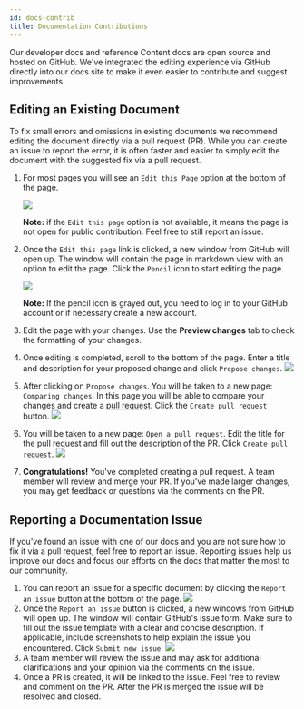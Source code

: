 ```yaml
---
id: docs-contrib
title: Documentation Contributions
---
```


Our developer docs and reference Content docs are open source and hosted on GitHub. We've integrated the editing experience via GitHub directly into our docs site to make it even easier to contribute and suggest improvements.

## Editing an Existing Document
To fix small errors and omissions in existing documents we recommend editing the document directly via a pull request (PR). While you can create an issue to report the error, it is often faster and easier to simply edit the document with the suggested fix via a pull request.

1. For most pages you will see an `Edit this Page` option at the bottom of the page.

    ![](/doc_imgs/contributing/docs-edit-this-page.png)

    **Note:** if the `Edit this page` option is not available, it means the page is not open for public contribution. Feel free to still report an issue.

2. Once the `Edit this page` link is clicked, a new window from GitHub will open up. The window will contain the page in markdown view with an option to edit the page. Click the `Pencil` icon to start editing the page. 

    ![](/doc_imgs/contributing/docs-github-edit.png)
   
   **Note:** If the pencil icon is grayed out, you need to log in to your GitHub account or if necessary create a new account.

3. Edit the page with your changes. Use the **Preview changes** tab to check the formatting of your changes.
4. Once editing is completed, scroll to the bottom of the page. Enter a title and description for your proposed change and click  `Propose changes`.
   ![](/doc_imgs/contributing/docs-propose-change.png)

5. After clicking on `Propose changes`. You will be taken to a new page: `Comparing changes`. In this page you will be able to compare your changes and create a [pull request](https://docs.github.com/en/github/collaborating-with-issues-and-pull-requests/about-pull-requests). Click the  `Create pull request` button.
    ![](/doc_imgs/contributing/docs-compare-changes.png)

6. You will be taken to a new page: `Open a pull request`. Edit the title for the pull request and fill out the description of the PR. Click `Create pull request`.
   ![](/doc_imgs/contributing/docs-create-pr.png)

7. **Congratulations!** You've completed creating a pull request. A team member will review and merge your PR. If you've made larger changes, you may get feedback or questions via the comments on the PR.

## Reporting a Documentation Issue
If you've found an issue with one of our docs and you are not sure how to fix it via a pull request, feel free to report an issue. Reporting issues help us improve our docs and focus our efforts on the docs that matter the most to our community. 

1. You can report an issue for a specific document by clicking the `Report an issue` button at the bottom of the page. 
    ![](/doc_imgs/contributing/docs-create-issue.png)
2. Once the `Report an issue` button is clicked, a new windows from GitHub will open up. The window will contain GitHub's issue form. Make sure to fill out the issue template with a clear and concise description. If applicable, include screenshots to help explain the issue you encountered. Click `Submit new issue`.
    ![](/doc_imgs/contributing/docs-github-create-issue.png)
3. A team member will review the issue and may ask for additional clarifications and your opinion via the comments on the issue.
4. Once a PR is created, it will be linked to the issue. Feel free to review and comment on the PR. After the PR is merged the issue will be resolved and closed.
